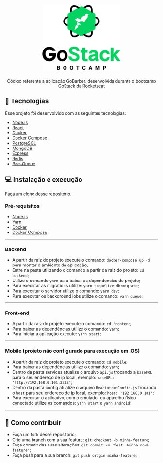 <h1 align="center">
  <img alt="GoStack" height="215" title="GoStack" src=".github/gostack.png" />
</h1>

<p align="center">Código referente a aplicação GoBarber, desenvolvida durante o bootcamp GoStack da Rocketseat</p>



## :rocket: Tecnologias

Esse projeto foi desenvolvido com as seguintes tecnologias:

- [Node.js](https://nodejs.org/en/)
- [React](https://reactjs.org/)
- [Docker](https://www.docker.com/)
- [Docker Compose](https://docs.docker.com/compose/)
- [PostgreSQL](https://www.postgresql.org/)
- [MongoDB](https://www.mongodb.com/)
- [Express](https://github.com/expressjs/express)
- [Redis](https://redis.io/)
- [Bee-Queue](https://github.com/bee-queue/bee-queue)

## :computer: Instalação e execução

Faça um clone desse repositório.

### Pré-requisitos

- [Node.js](https://nodejs.org/en/)
- [Yarn](https://yarnpkg.com/)
- [Docker](https://www.docker.com/)
- [Docker Compose](https://docs.docker.com/compose/)

---

### Backend

- A partir da raiz do projeto execute o comando: `docker-compose up -d` para montar o ambiente da aplicação;
- Entre na pasta utilizando o comando a partir da raiz do projeto: `cd backend`;
- Utilize o comando `yarn` para baixar as dependencias do projeto;
- Para executar as migrations utilize: `yarn sequelize db:migrate`;
- Para executar o servidor utilize o comando: `yarn dev`;
- Para executar os background jobs utilize o comando: `yarn queue`;

---

### Front-end

- A partir da raiz do projeto execute o comando: `cd frontend`;
- Para baixar as dependências utilize o comando: `yarn`;
- Para iniciar a aplicação execute: `yarn start`;

---

### Mobile (projeto não configurado para execução em IOS)

- A partir da raiz do projeto execute o comando: `cd mobile`;
- Para baixar as dependências utilize o comando: `yarn`;
- Dentro da pasta services atualize o arquivo `api.js` trocando a `baseURL` para o seu endereço de ip local, exemplo: `baseURL: 'http://192.168.0.101:3333'`;
- Dentro da pasta config atualize o arquivo `ReactotronConfig.js` trocando o `host` para seu endereço de ip local, exemplo: `host: '192.168.0.101'`;
- Para executar o aplicativo, com o emulador ou aparelho físico conectado utilize os comandos: `yarn start` e `yarn android`;

---

## 🤔 Como contribuir

- Faça um fork desse repositório;
- Crie uma branch com a sua feature: `git checkout -b minha-feature`;
- Faça commit das suas alterações: `git commit -m 'feat: Minha nova feature'`;
- Faça push para a sua branch: `git push origin minha-feature`;